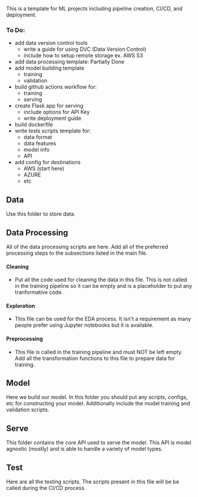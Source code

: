 This is a template for ML projects including pipeline creation, CI/CD, and deployment.


### To Do:
- add data version control tools
    - write a guide for using DVC (Data Version Control)
    - include how to setup remote storage ex. AWS S3
- add data processing template: Partially Done
- add model building template
    - training
    - validation
- build github actions workflow for:
    - training
    - serving
- create Flask app for serving
    - include options for API Key
    - write deployment guide
- build dockerfile
- write tests scripts template for:
    - data format
    - data features
    - model info
    - API
- add config for destinations
    - AWS (start here)
    - AZURE
    - etc



## Data

Use this folder to store data.

## Data Processing

All of the data processing scripts are here. Add all of the preferred processing steps to the subsections listed in the main file.

#### Cleaning
- Put all the code used for cleaning the data in this file. This is not called in the training pipeline so it can be empty and is a placeholder to put any tranformative code.

#### Exploration
- This file can be used for the EDA process. It isn't a requirement as many people prefer using Jupyter notebooks but it is available.

#### Preprocessing
- This file is called in the training pipeline and must NOT be left empty. Add all the transformation functions to this file to prepare data for training.

## Model

Here we build our model. In this folder you should put any scripts, configs, etc for constructing your model. Additionally include the model training and validation scripts.

## Serve

This folder contains the core API used to serve the model. This API is model agnostic (mostly) and is able to handle a variety of model types.

## Test

Here are all the testing scripts. The scripts present in this file will be be called during the CI/CD process.